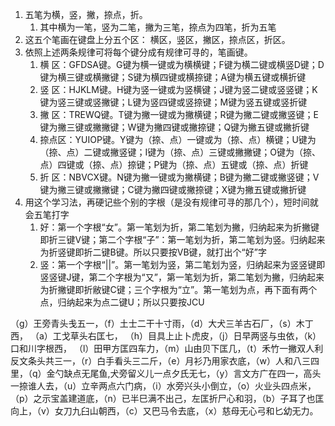 1. 五笔为横，竖，撇，捺点，折。 
	1. 其中横为一笔，竖为二笔，撇为三笔，捺点为四笔，折为五笔
2. 这五个笔画在键盘上分五个区： 横区，竖区，撇区，捺点区，折区。 
3. 依照上述两条规律可将每个键分成有规律可寻的，笔画键。 
	1. 横 区：GFDSA键。G键为横一键或为横横键；F键为横二键或横竖D键；D键为横三键或横撇键；S键为横四键或横捺键；A键为横五键或横折键 
	2. 竖 区：HJKLM键。H键为竖一键或为竖横键；J键为竖二键或竖竖键；K键为竖三键或竖撇键；L键为竖四键或竖捺键；M键为竖五键或竖折键 
	3. 撇 区：TREWQ键。T键为撇一键或为撇横键；R键为撇二键或撇竖键；E键为撇三键或撇撇键；W键为撇四键或撇捺键；Q键为撇五键或撇折键 
	4. 捺点区：YUIOP键。Y键为（捺、点）一键或为（捺、点）横键；U键为（捺、点）二键或撇竖键；I键为（捺、点）三键或撇撇键；O键为（捺、点）四键或（捺、点）捺键；P键为（捺、点）五键或（捺、点）折键 
	5. 折 区：NBVCX键。N键为撇一键或为撇横键；B键为撇二键或撇竖键；V键为撇三键或撇撇键；C键为撇四键或撇捺键；X键为撇五键或撇折键 
4. 用这个学习法，再硬记些个别的字根（是没有规律可寻的那几个），短时间就会五笔打字 
	1. 好：第一个字根“女”。第一笔划为折，第二笔划为撇，归纳起来为折撇键即折三键V键；第二个字根“子”：第一笔划为折，第二笔划为竖。归纳起来为折竖键即折二键B键。所以只要按VB键，就打出个“好”字 
	2. 竖：第一个字根“||”。第一笔划为竖，第二笔划为竖，归纳起来为竖竖键即竖竖键J键，第二个字根为“又”，第一笔划为折，第二笔划为撇，归纳起来为折撇键即折敝键C键；三个字根为“立”。第一笔划为点，再下面有两个点，归纳起来为点二键U；所以只要按JCU 

（g）王旁青头戋五一，（f）土士二干十寸雨，（d）大犬三羊古石厂，（s）木丁西，       （a）工戈草头右匡七， （h）目具上止卜虎皮，（j）日早两竖与虫依，（k）口和川字根西，  （l）田甲方匡四车力，（m）山由贝下匡几，（t）禾竹一撇双人利反文条头共三一，（r）白手看头三二斤，（e）月衫乃用家衣底，（w）人和八三四里，（q）金勺缺点无尾鱼,犬旁留义儿一点夕氏无七，（y）言文方广在四一，高头一捺谁人去，（u）立辛两点六门病，（i）水旁兴头小倒立，（o）火业头四点米，（p）之示宝盖建道底，（n）已半巳满不出己，左匡折尸心和羽，（b）子耳了也匡向上，（v）女刀九臼山朝西，（c）又巴马令去底，（x）慈母无心弓和匕幼无力。

